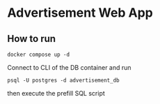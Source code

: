 # Advertisement Web App

## How to run
```
docker compose up -d
```

Connect to CLI of the DB container and run
```
psql -U postgres -d advertisement_db
```

then execute the prefill SQL script
